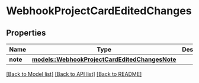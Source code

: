 # WebhookProjectCardEditedChanges

## Properties

Name | Type | Description | Notes
------------ | ------------- | ------------- | -------------
**note** | [**models::WebhookProjectCardEditedChangesNote**](webhook_project_card_edited_changes_note.md) |  | 

[[Back to Model list]](../README.md#documentation-for-models) [[Back to API list]](../README.md#documentation-for-api-endpoints) [[Back to README]](../README.md)


